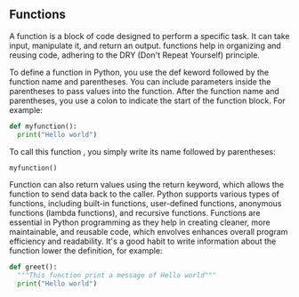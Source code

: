 ## Functions

A function is a block of code designed to perform a specific task. It can take input, manipulate it, and return an output. functions help in organizing and reusing code, adhering to the DRY (Don't Repeat Yourself) principle.

To define a function in Python, you use the def keword followed by the function name and parentheses. You can include parameters inside the parentheses to pass values into the function. After the function name and parentheses, you use a colon to indicate the start of the function block.
For example:

```python
def myfunction():
  print("Hello world")
```

To call this function , you simply write its name followed by parentheses:

```python
myfunction()
```

Function can also return values using the return keyword, which allows the function to send data back to the caller.
Python supports various types of functions, including built-in functions, user-defined functions, anonymous functions (lambda functions), and recursive functions.
Functions are essential in Python programming as they help in creating cleaner, more maintainable, and reusable code, which envolves enhances overall program efficiency and readability.
It's a good habit to write information about the function lower the definition, for example:

```python
def greet():
  """This function print a message of Hello world"""
  print("Hello world")
```
